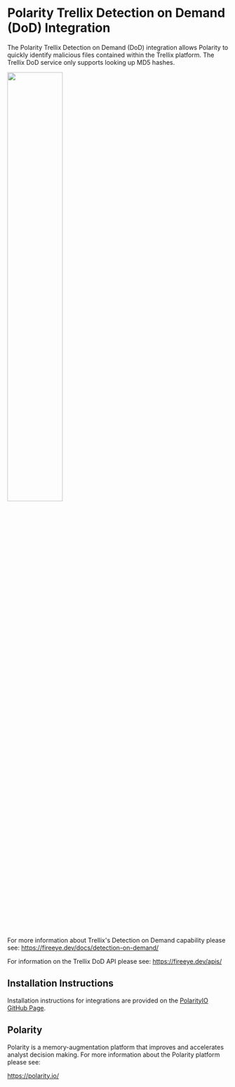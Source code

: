 # Polarity Trellix Detection on Demand (DoD) Integration

The Polarity Trellix Detection on Demand (DoD) integration allows Polarity to quickly identify malicious files contained within the Trellix platform.  The Trellix DoD service only supports looking up MD5 hashes.

<img src="./assets/overlay.png" width="50%">  

For more information about Trellix's Detection on Demand capability please see: https://fireeye.dev/docs/detection-on-demand/

For information on the Trellix DoD API please see: https://fireeye.dev/apis/
## Installation Instructions

Installation instructions for integrations are provided on the [PolarityIO GitHub Page](https://polarityio.github.io/).

## Polarity

Polarity is a memory-augmentation platform that improves and accelerates analyst decision making.  For more information about the Polarity platform please see:

https://polarity.io/
